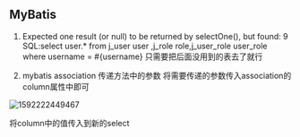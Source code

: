 ## MyBatis
1. Expected one result (or null) to be returned by selectOne(), but found: 9
  SQL:select user.* from j_user user ,j_role role,j_user_role user_role where username = #{username}
  只需要把后面没用到的表去了就行

2. mybatis association 传递方法中的参数
  将需要传递的参数传入association的column属性中即可

  ![1592222449467](D:\Private\Code\Java\MyGit\database_course_design\src\main\resources\static\md_error\1592222449467.png)

  将column中的值传入到新的select